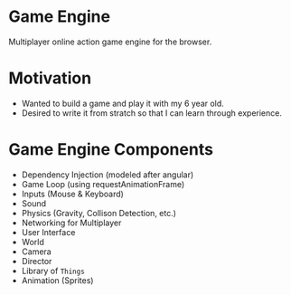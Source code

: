 # Game Engine

Multiplayer online action game engine for the browser.

# Motivation

- Wanted to build a game and play it with my 6 year old.
- Desired to write it from stratch so that I can learn through experience.

# Game Engine Components

- Dependency Injection (modeled after angular)
- Game Loop (using requestAnimationFrame)
- Inputs (Mouse & Keyboard)
- Sound
- Physics (Gravity, Collison Detection, etc.)
- Networking for Multiplayer
- User Interface
- World
- Camera
- Director
- Library of `Things`
- Animation (Sprites)
